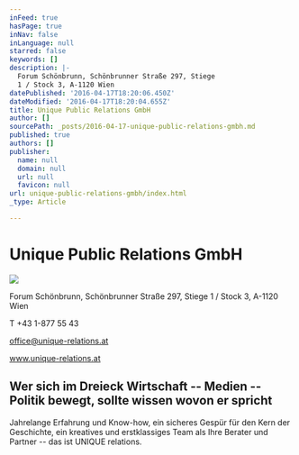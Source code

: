 ```yaml
---
inFeed: true
hasPage: true
inNav: false
inLanguage: null
starred: false
keywords: []
description: |-
  Forum Schönbrunn, Schönbrunner Straße 297, Stiege
  1 / Stock 3, A-1120 Wien
datePublished: '2016-04-17T18:20:06.450Z'
dateModified: '2016-04-17T18:20:04.655Z'
title: Unique Public Relations GmbH
author: []
sourcePath: _posts/2016-04-17-unique-public-relations-gmbh.md
published: true
authors: []
publisher:
  name: null
  domain: null
  url: null
  favicon: null
url: unique-public-relations-gmbh/index.html
_type: Article

---
```

# Unique Public Relations GmbH
![](https://the-grid-user-content.s3-us-west-2.amazonaws.com/7291ae62-f988-48ab-9e64-84e00934587a.jpg)

Forum Schönbrunn, Schönbrunner Straße 297, Stiege
1 / Stock 3, A-1120 Wien

T +43 1-877 55 43

office@unique-relations.at

www.unique-relations.at

## Wer sich im Dreieck Wirtschaft -- Medien -- Politik bewegt, sollte wissen wovon er spricht

Jahrelange Erfahrung und Know-how, ein sicheres Gespür für den Kern der Geschichte, ein kreatives und erstklassiges Team als Ihre Berater und Partner -- das ist UNIQUE relations.